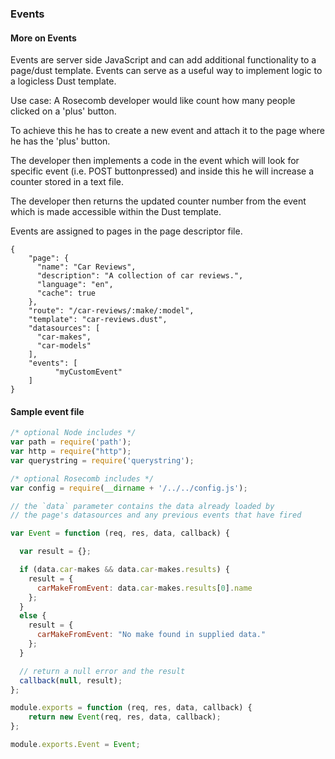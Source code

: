 ### Events

#### More on Events

Events are server side JavaScript and can add additional functionality to a page/dust template. Events can serve as a useful way to implement logic to a logicless Dust template.

Use case:
A Rosecomb developer would like count how many people clicked on a 'plus' button.

To achieve this he has to create a new event and attach it to the page where he has the 'plus' button.

The developer then implements a code in the event which will look for specific event (i.e. POST buttonpressed) and inside this he will increase a counter stored in a text file.

The developer then returns the updated counter number from the event which is made accessible within the Dust template.


Events are assigned to pages in the page descriptor file.

```
{
    "page": {
      "name": "Car Reviews",
      "description": "A collection of car reviews.",
      "language": "en",
      "cache": true
    },
    "route": "/car-reviews/:make/:model",
    "template": "car-reviews.dust",
    "datasources": [
      "car-makes",
      "car-models"
    ],
    "events": [
		  "myCustomEvent"
    ]
}

```

#### Sample event file

```js
/* optional Node includes */
var path = require('path');
var http = require("http");
var querystring = require('querystring');

/* optional Rosecomb includes */
var config = require(__dirname + '/../../config.js');

// the `data` parameter contains the data already loaded by
// the page's datasources and any previous events that have fired

var Event = function (req, res, data, callback) {

  var result = {};

  if (data.car-makes && data.car-makes.results) {
    result = {
      carMakeFromEvent: data.car-makes.results[0].name
    };
  }
  else {
    result = {
      carMakeFromEvent: "No make found in supplied data."
    };
  }

  // return a null error and the result
  callback(null, result);
};

module.exports = function (req, res, data, callback) {
    return new Event(req, res, data, callback);
};

module.exports.Event = Event;

```
